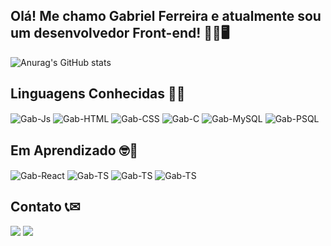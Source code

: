 ## Olá! Me chamo Gabriel Ferreira e atualmente sou um desenvolvedor Front-end! 👨‍💻🖥

![Anurag's GitHub stats](https://github-readme-stats.vercel.app/api?username=gabfsilva&show_icons=true&theme=tokyonight)

## Linguagens Conhecidas 💭💭

<div style="display: inline_block">
  <img align="center" alt="Gab-Js" src="https://img.shields.io/badge/JavaScript-323330?style=for-the-badge&logo=javascript&logoColor=F7DF1E">
  <img align="center" alt="Gab-HTML" src="https://img.shields.io/badge/HTML5-E34F26?style=for-the-badge&logo=html5&logoColor=white">
  <img align="center" alt="Gab-CSS" src="https://img.shields.io/badge/CSS3-1572B6?style=for-the-badge&logo=css3&logoColor=white">
  <img align="center" alt="Gab-C" src="https://img.shields.io/badge/C-00599C?style=for-the-badge&logo=c&logoColor=white">
  <img align="center" alt="Gab-MySQL" src="https://img.shields.io/badge/MySQL-005C84?style=for-the-badge&logo=mysql&logoColor=white">
  <img align="center" alt="Gab-PSQL" src="https://img.shields.io/badge/PostgreSQL-316192?style=for-the-badge&logo=postgresql&logoColor=white">
</div>

## Em Aprendizado 🤓📘

<div style="display: inline_block">
  <img align="center" alt="Gab-React" src="https://img.shields.io/badge/React-20232A?style=for-the-badge&logo=react&logoColor=61DAFB">
  <img align="center" alt="Gab-TS" src="https://img.shields.io/badge/TypeScript-007ACC?style=for-the-badge&logo=typescript&logoColor=white">
  <img align="center" alt="Gab-TS" src="https://img.shields.io/badge/PHP-777BB4?style=for-the-badge&logo=php&logoColor=white">
  <img align="center" alt="Gab-TS" src="https://img.shields.io/badge/Apache-D22128?style=for-the-badge&logo=Apache&logoColor=white">
</div>

## Contato 📞✉

<div>
  <a href = "mailto:gabfds.02@gmail.com"><img src="https://img.shields.io/badge/Gmail-D14836?style=for-the-badge&logo=gmail&logoColor=white"></a>
  <a href="https://www.linkedin.com/in/gabriel-ferreira-537070220/" target="_blank"><img src="https://img.shields.io/badge/-LinkedIn-%230077B5?style=for-the-badge&logo=linkedin&logoColor=white" target="_blank"></a>
</div>
